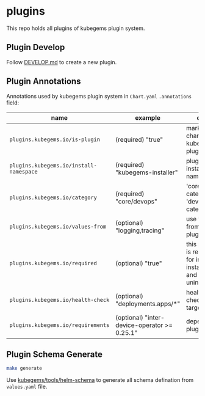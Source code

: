 # plugins

This repo holds all plugins of kubegems plugin system.

## Plugin Develop

Follow [DEVELOP.md](DEVELOP.md) to create a new plugin.

## Plugin Annotations

Annotations used by kubegems plugin system in `Chart.yaml` `.annotations` field:

| name                                    | example                          | desc                                                                 |
| --------------------------------------- | -------------------------------- | -------------------------------------------------------------------- |
| `plugins.kubegems.io/is-plugin`         | (required) "true"                | mark this chart is a kubegems plugin                                 |
| `plugins.kubegems.io/install-namespace` | (required) "kubegems-installer"  | plugin install namespace                                             |
| `plugins.kubegems.io/category`          | (required) "core/devops"         | 'core' is top category, 'devops' is category                         |
| `plugins.kubegems.io/values-from`       | (optional) "logging,tracing"     | use values from other plugins                                        |
| `plugins.kubegems.io/required`          | (optional) "true"                | this plugin is required for init installation and can't be uninstall |
| `plugins.kubegems.io/health-check`      | (optional) "deployments.apps/\*" | health check targets                                                 |
| `plugins.kubegems.io/requirements`      | (optional) "inter-device-operator >= 0.25.1" | dependency plugins |


## Plugin Schema Generate

```sh
make generate
```

Use [kubegems/tools/helm-schema](https://github.com/kubegems/kubegems/blob/main/tools/helm-schema) to generate all schema defination from `values.yaml` file.
